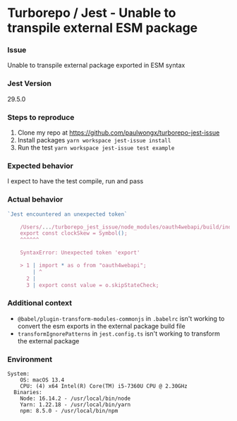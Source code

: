 # Turborepo / Jest - Unable to transpile external ESM package

### Issue
Unable to transpile external package exported in ESM syntax

### Jest Version

29.5.0

### Steps to reproduce

1. Clone my repo at https://github.com/paulwongx/turborepo-jest-issue
2. Install packages `yarn workspace jest-issue install`
3. Run the test `yarn workspace jest-issue test example`

### Expected behavior

I expect to have the test compile, run and pass

### Actual behavior
```js
`Jest encountered an unexpected token`

    /Users/.../turborepo_jest_issue/node_modules/oauth4webapi/build/index.js:7
    export const clockSkew = Symbol();
    ^^^^^^

    SyntaxError: Unexpected token 'export'

    > 1 | import * as o from "oauth4webapi";
        | ^
      2 |
      3 | export const value = o.skipStateCheck;
```
### Additional context

- `@babel/plugin-transform-modules-commonjs` in `.babelrc` isn't working to convert the esm exports in the external package build file
- `transformIgnorePatterns` in `jest.config.ts` isn't working to transform the external package

### Environment

```shell
System:
    OS: macOS 13.4
    CPU: (4) x64 Intel(R) Core(TM) i5-7360U CPU @ 2.30GHz
  Binaries:
    Node: 16.14.2 - /usr/local/bin/node
    Yarn: 1.22.18 - /usr/local/bin/yarn
    npm: 8.5.0 - /usr/local/bin/npm
```
